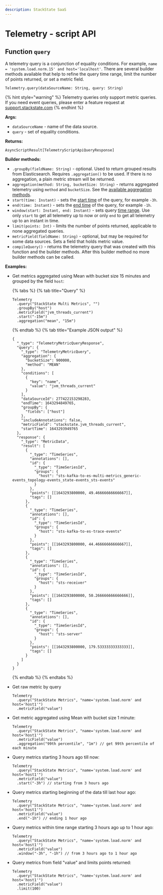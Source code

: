 ```yaml
---
description: StackState SaaS
---
```


# Telemetry - script API

## Function `query`

A telemetry query is a conjunction of equality conditions. For example, `name = 'system.load.norm.15' and host='localhost'`. There are several builder methods available that help to refine the query time range, limit the number of points returned, or set a metric field.

```text
Telemetry.query(dataSourceName: String, query: String)
```

{% hint style="warning" %}
Telemetry queries only support metric queries. If you need event queries, please enter a feature request at [support.stackstate.com](https://support.stackstate.com)
{% endhint %}

**Args:**

* `dataSourceName` - name of the data source.
* `query` - set of equality conditions.

**Returns:**

`AsyncScriptResult[TelemetryScriptApiQueryResponse]`

**Builder methods:**

* `.groupBy(fieldName: String)` - optional. Used to return grouped results from Elasticsearch. Requires `.aggregation()` to be used. If there is no aggregation, a plain metric stream will be returned.
* `aggregation(method: String, bucketSize: String)` - returns aggregated telemetry using `method` and `bucketSize`. See the [available aggregation methods](/use/metrics-and-events/add-telemetry-to-element.md#aggregation-methods).
* `start(time: Instant)` - sets the [start time](time.md) of the query, for example `-3h`.
* `end(time: Instant)` - sets the [end time](time.md) of the query, for example `-1h`.
* `window(start: Instant, end: Instant)` - sets query [time range](time.md). Use only `start` to get all telemetry up to now or only `end` to get all telemetry up to an instant in time.
* `limit(points: Int)` - limits the number of points returned, applicable to none aggregated queries.
* `metricField(fieldName: String)` - optional, but may be required for some data sources. Sets a field that holds metric value. 
* `compileQuery()` - returns the telemetry query that was created with this function and the builder methods. After this builder method no more builder methods can be called.

**Examples:**

* Get metrics aggregated using Mean with bucket size 15 minutes and grouped by the field `host`: 
  
  {% tabs %}
  {% tab title="Query" %}
  ```text
  Telemetry
    .query("StackState Multi Metrics", "")
    .groupBy("host")
    .metricField("jvm_threads_current")
    .start("-15m")
    .aggregation("mean", "15m")
  ```
  {% endtab %}
  {% tab title="Example JSON output" %}
  ```text
  {
    "_type": "TelemetryMetricQueryResponse",
    "query": {
      "_type": "TelemetryMetricQuery",
      "aggregation": {
        "bucketSize": 900000,
        "method": "MEAN"
      },
      "conditions": [
        {
          "key": "name",
          "value": "jvm_threads_current"
        }
      ],
      "dataSourceId": 277422153298283,
      "endTime": 1643294849765,
      "groupBy": {
        "fields": ["host"]
      },
      "includeAnnotations": false,
      "metricField": "stackstate.jvm_threads_current",
      "startTime": 1643293949765
    },
    "response": {
      "_type": "MetricData",
      "result": [
        {
          "_type": "TimeSeries",
          "annotations": [],
          "id": {
            "_type": "TimeSeriesId",
            "groups": {
              "host": "sts-kafka-to-es-multi-metrics_generic-events_topology-events_state-events_sts-events"
            }
          },
          "points": [[1643293800000, 49.46666666666667]],
          "tags": []
        },
        {
          "_type": "TimeSeries",
          "annotations": [],
          "id": {
            "_type": "TimeSeriesId",
            "groups": {
              "host": "sts-kafka-to-es-trace-events"
            }
          },
          "points": [[1643293800000, 44.46666666666667]],
          "tags": []
        },
        {
          "_type": "TimeSeries",
          "annotations": [],
          "id": {
            "_type": "TimeSeriesId",
            "groups": {
              "host": "sts-receiver"
            }
          },
          "points": [[1643293800000, 50.266666666666666]],
          "tags": []
        },
        {
          "_type": "TimeSeries",
          "annotations": [],
          "id": {
            "_type": "TimeSeriesId",
            "groups": {
              "host": "sts-server"
            }
          },
          "points": [[1643293800000, 179.53333333333333]],
          "tags": []
        }
      ]
    }
  }
  ```
  {% endtab %}
  {% endtabs %}

* Get raw metric by query
  ```text
  Telemetry
    .query("StackState Metrics", "name='system.load.norm' and host='host1'")
    .metricField("value")
  ```

* Get metric aggregated using Mean with bucket size 1 minute:
  ```text
  Telemetry
    .query("StackState Metrics", "name='system.load.norm' and host='host1'")
    .metricField("value")
    .aggregation("99th percentile", "1m") // get 99th percentile of each minute
  ```

* Query metrics starting 3 hours ago till now:

  ```text
  Telemetry
    .query("StackState Metrics", "name='system.load.norm' and host='host1'")
    .metricField("value")
    .start("-3h") // starting from 3 hours ago
  ```

* Query metrics starting beginning of the data till last hour ago:

  ```text
  Telemetry
    .query("StackState Metrics", "name='system.load.norm' and host='host1'")
    .metricField("value")
    .end("-1h") // ending 1 hour ago
  ```

* Query metrics within time range starting 3 hours ago up to 1 hour ago:

  ```text
  Telemetry
    .query("StackState Metrics", "name='system.load.norm' and host='host1'")
    .metricField("value")
    .window("-3h", "-1h") // from 3 hours ago to 1 hour ago
  ```

* Query metrics from field "value" and limits points returned:

  ```text
  Telemetry
    .query("StackState Metrics", "name='system.load.norm' and host='host1'")
    .metricField("value")
    .limit(100)
  ```

